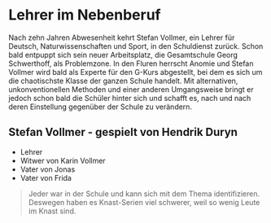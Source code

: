 # Lehrer im Nebenberuf

Nach zehn Jahren Abwesenheit kehrt Stefan Vollmer, ein Lehrer für Deutsch, Naturwissenschaften und Sport, in den Schuldienst zurück. Schon bald entpuppt sich sein neuer Arbeitsplatz, die Gesamtschule Georg Schwerthoff, als Problemzone. In den Fluren herrscht Anomie und Stefan Vollmer wird bald als Experte für den G-Kurs abgestellt, bei dem es sich um die chaotischste Klasse der ganzen Schule handelt. Mit alternativen, unkonventionellen Methoden und einer anderen Umgangsweise bringt er jedoch schon bald die Schüler hinter sich und schafft es, nach und nach deren Einstellung gegenüber der Schule zu verändern.

## Stefan Vollmer - gespielt von Hendrik Duryn
* Lehrer
* Witwer von Karin Vollmer
* Vater von Jonas
* Vater von Frida

> Jeder war in der Schule und kann sich mit dem Thema identifizieren. 
> Deswegen haben es Knast-Serien viel schwerer, weil so wenig Leute im Knast sind.

